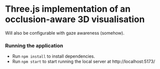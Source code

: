 # Three.js implementation of an occlusion-aware 3D visualisation

Will also be configurable with gaze awareness (somehow). 

### Running the application

* Run `npm install` to install dependencies.
* Run `npm start` to start running the local server at http://localhost:5173/
